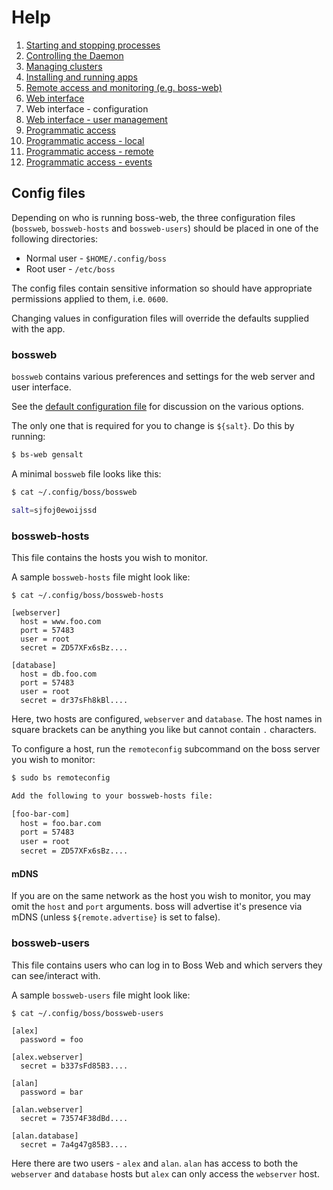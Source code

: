 # Help

1. [Starting and stopping processes](processes.md)
1. [Controlling the Daemon](daemon.md)
1. [Managing clusters](clusters.md)
1. [Installing and running apps](apps.md)
1. [Remote access and monitoring (e.g. boss-web)](remote.md)
1. [Web interface](web.md)
1. Web interface - configuration
1. [Web interface - user management](web-users.md)
1. [Programmatic access](programmatic-access.md)
1. [Programmatic access - local](programmatic-access-local.md)
1. [Programmatic access - remote](programmatic-access-remote.md)
1. [Programmatic access - events](programmatic-access-events.md)

## Config files

Depending on who is running boss-web, the three configuration files (`bossweb`, `bossweb-hosts` and `bossweb-users`) should be placed in one of the following directories:

 * Normal user - `$HOME/.config/boss`
 * Root user - `/etc/boss`

The config files contain sensitive information so should have appropriate permissions applied to them, i.e. `0600`.

Changing values in configuration files will override the defaults supplied with the app.

### bossweb

`bossweb` contains various preferences and settings for the web server and user interface.

See the [default configuration file](./bossweb) for discussion on the various options.

The only one that is required for you to change is `${salt}`.  Do this by running:

```sh
$ bs-web gensalt
```

A minimal `bossweb` file looks like this:

```sh
$ cat ~/.config/boss/bossweb

salt=sjfoj0ewoijssd
```

### bossweb-hosts

This file contains the hosts you wish to monitor.

A sample `bossweb-hosts` file might look like:

```
$ cat ~/.config/boss/bossweb-hosts

[webserver]
  host = www.foo.com
  port = 57483
  user = root
  secret = ZD57XFx6sBz....

[database]
  host = db.foo.com
  port = 57483
  user = root
  secret = dr37sFh8kBl....
```

Here, two hosts are configured, `webserver` and `database`.  The host names in square brackets can be anything you like but cannot contain `.` characters.

To configure a host, run the `remoteconfig` subcommand on the boss server you wish to monitor:

```sh
$ sudo bs remoteconfig

Add the following to your bossweb-hosts file:

[foo-bar-com]
  host = foo.bar.com
  port = 57483
  user = root
  secret = ZD57XFx6sBz....
```

#### mDNS

If you are on the same network as the host you wish to monitor, you may omit the `host` and `port` arguments.  boss will advertise it's presence via mDNS (unless `${remote.advertise}` is set to false).

### bossweb-users

This file contains users who can log in to Boss Web and which servers they can see/interact with.

A sample `bossweb-users` file might look like:

```
$ cat ~/.config/boss/bossweb-users

[alex]
  password = foo

[alex.webserver]
  secret = b337sFd85B3....

[alan]
  password = bar

[alan.webserver]
  secret = 73574F38dBd....

[alan.database]
  secret = 7a4g47g85B3....
```

Here there are two users - `alex` and `alan`.  `alan` has access to both the `webserver` and `database` hosts but `alex` can only access the `webserver` host.
